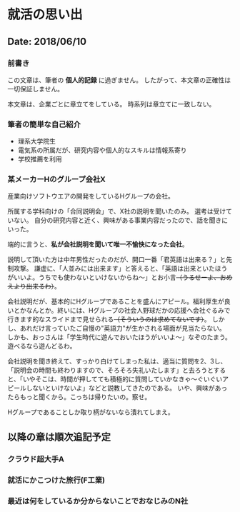 # 就活の思い出
## Date: 2018/06/10

### 前書き
この文章は、筆者の __個人的記録__ に過ぎません。
したがって、本文章の正確性は一切保証しません。

本文章は、企業ごとに章立てをしている。
時系列は章立てに一致しない。

### 筆者の簡単な自己紹介
- 理系大学院生
- 電気系の所属だが、研究内容や個人的なスキルは情報系寄り
- 学校推薦を利用

### 某メーカーHのグループ会社X
産業向けソフトウエアの開発をしているHグループの会社。

所属する学科向けの「合同説明会」で、X社の説明を聞いたのみ。
選考は受けていない。
自分の研究内容と近く、興味がある事業内容だったので、話を聞きにいった。

端的に言うと、__私が会社説明を聞いて唯一不愉快になった会社__。

説明して頂いた方は中年男性だったのだが、開口一番「君英語は出来る？」と先制攻撃。
謙虚に、「人並みには出来ます」と答えると、「英語は出来といたほうがいいよ。うちでも使わないといけないからね～」とお小言~~（うるせーよ、おめえより出来るわ）~~。

会社説明だが、基本的にHグループであることを盛んにアピール。福利厚生が良いとかなんとか。終いには、Hグループの社会人野球だかの応援へ会社ぐるみで行きます的なスライドまで見せられる~~（そういうのは求めてないです）~~。
しかし、あれだけ言っていたご自慢の"英語力"が生かされる場面が見当たらない。
しかも、おっさんは「学生時代に遊んでおいたほうがいいよ～」なぞのたまう。遊べるなら遊んどるわ。

会社説明を聞き終えて、すっかり白けてしまった私は、適当に質問を2、3し、「説明会の時間も終わりますので、そろそろ失礼いたします」と去ろうとすると、「いやそこは、時間が押してても積極的に質問していかなきゃ～ぐいぐいアピールしないといけないよ」などと説教してきたのである。
いや、興味があったらもっと聞くから。こっちは帰りたいの。察せ。

Hグループであることしか取り柄がないなら潰れてしまえ。

## 以降の章は順次追記予定
### クラウド超大手A
### 就活にかこつけた旅行(F工業)
### 最近は何をしているか分からないことでおなじみのN社
